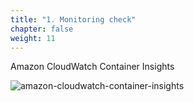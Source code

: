 ```yaml
---
title: "1. Monitoring check"
chapter: false
weight: 11
---
```


Amazon CloudWatch Container Insights

![amazon-cloudwatch-container-insights](/images/30_eks/aws-cw-container-insights.png)